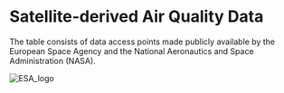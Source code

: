 # Satellite-derived Air Quality Data

The table consists of data access points made publicly available by the European Space Agency and the National Aeronautics and Space Administration (NASA).

![ESA_logo](https://github.com/jevaughnhenry/satellite_derived_air_quality/assets/127128607/b48c90c0-c7c0-4b48-85fb-24f724acf084)
